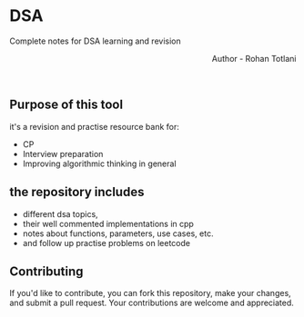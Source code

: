 # DSA
Complete notes for DSA learning and revision
<p align = "right">Author - Rohan Totlani</p><br>

## Purpose of this tool

it's a revision and practise resource bank for:
 * CP
 * Interview preparation
 * Improving algorithmic thinking in general

## the repository includes

* different dsa topics,
* their well commented implementations in cpp
* notes about functions, parameters, use cases, etc.
* and follow up practise problems on leetcode  

## Contributing

If you'd like to contribute, you can fork this repository, make your changes, and submit a pull request. Your contributions are welcome and appreciated.

